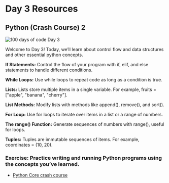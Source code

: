 # Day 3 Resources

## Python (Crash Course) 2

![100 days of code Day 3](https://github.com/GritinAI/........)

Welcome to Day 3! Today, we’ll learn about control flow and data structures and other essential python concepts.

**If Statements:** Control the flow of your program with if, elif, and else statements to handle different conditions.

**While Loops:** Use while loops to repeat code as long as a condition is true.

**Lists:** Lists store multiple items in a single variable. For example, fruits = ["apple", "banana", "cherry"].

**List Methods:** Modify lists with methods like append(), remove(), and sort().

**For Loop:** Use for loops to iterate over items in a list or a range of numbers.

**The range() Function:** Generate sequences of numbers with range(), useful for loops.

**Tuples:** Tuples are immutable sequences of items. For example, coordinates = (10, 20).

### Exercise: Practice writing and running Python programs using the concepts you’ve learned.

- [Python Core crash course](https://youtu.be/kqtD5dpn9C8?si=ONI0TV6pBsXtoUMo)
